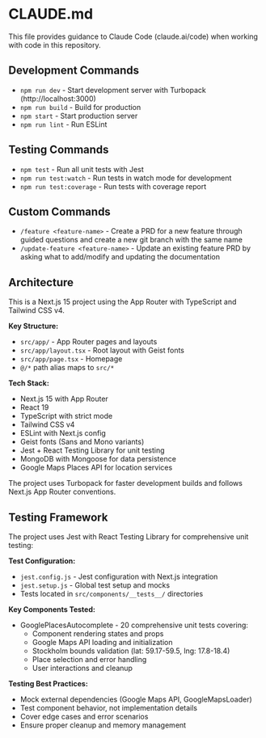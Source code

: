 # CLAUDE.md

This file provides guidance to Claude Code (claude.ai/code) when working with code in this repository.

## Development Commands

- `npm run dev` - Start development server with Turbopack (http://localhost:3000)
- `npm run build` - Build for production
- `npm start` - Start production server
- `npm run lint` - Run ESLint

## Testing Commands

- `npm test` - Run all unit tests with Jest
- `npm run test:watch` - Run tests in watch mode for development
- `npm run test:coverage` - Run tests with coverage report

## Custom Commands

- `/feature <feature-name>` - Create a PRD for a new feature through guided questions and create a new git branch with the same name
- `/update-feature <feature-name>` - Update an existing feature PRD by asking what to add/modify and updating the documentation

## Architecture

This is a Next.js 15 project using the App Router with TypeScript and Tailwind CSS v4.

**Key Structure:**
- `src/app/` - App Router pages and layouts
- `src/app/layout.tsx` - Root layout with Geist fonts
- `src/app/page.tsx` - Homepage
- `@/*` path alias maps to `src/*`

**Tech Stack:**
- Next.js 15 with App Router
- React 19
- TypeScript with strict mode
- Tailwind CSS v4 
- ESLint with Next.js config
- Geist fonts (Sans and Mono variants)
- Jest + React Testing Library for unit testing
- MongoDB with Mongoose for data persistence
- Google Maps Places API for location services

The project uses Turbopack for faster development builds and follows Next.js App Router conventions.

## Testing Framework

The project uses Jest with React Testing Library for comprehensive unit testing:

**Test Configuration:**
- `jest.config.js` - Jest configuration with Next.js integration
- `jest.setup.js` - Global test setup and mocks
- Tests located in `src/components/__tests__/` directories

**Key Components Tested:**
- GooglePlacesAutocomplete - 20 comprehensive unit tests covering:
  * Component rendering states and props
  * Google Maps API loading and initialization
  * Stockholm bounds validation (lat: 59.17-59.5, lng: 17.8-18.4)
  * Place selection and error handling
  * User interactions and cleanup

**Testing Best Practices:**
- Mock external dependencies (Google Maps API, GoogleMapsLoader)
- Test component behavior, not implementation details
- Cover edge cases and error scenarios
- Ensure proper cleanup and memory management